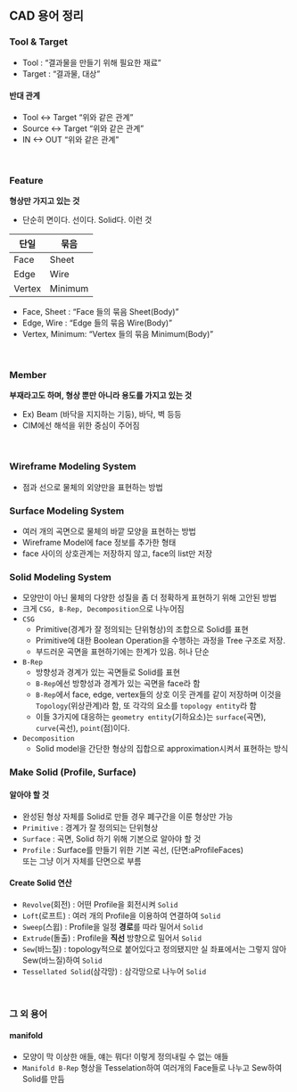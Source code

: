 ## CAD 용어 정리

### Tool & Target
* Tool : “결과물을 만들기 위해 필요한 재료”
* Target : “결과물, 대상”

#### 반대 관계
* Tool <-> Target   “위와 같은 관계”
* Source <-> Target   “위와 같은 관계”
* IN <-> OUT   “위와 같은 관계”



<br/>

### Feature

**형상만 가지고 있는 것** <br/>
* 단순히 면이다. 선이다. Solid다. 이런 것


단일 | 묶음 
---------|----------
Face | Sheet 
Edge | Wire 
Vertex | Minimum 

* Face, Sheet : “Face 들의 묶음 Sheet(Body)”
* Edge, Wire : “Edge 들의 묶음 Wire(Body)”
* Vertex, Minimum: “Vertex 들의 묶음 Minimum(Body)”



<br/>

### Member

**부재라고도 하며, 형상 뿐만 아니라 용도를 가지고 있는 것**<br/>
* Ex) Beam (바닥을 지지하는 기둥), 바닥, 벽 등등
* CIM에선 해석을 위한 중심이 주어짐




<br/>

### Wireframe Modeling System
* 점과 선으로 물체의 외양만을 표현하는 방법

### Surface Modeling System
* 여러 개의 곡면으로 물체의 바깥 모양을 표현하는 방법
* Wireframe Model에 face 정보를 추가한 형태
* face 사이의 상호관계는 저장하지 않고, face의 list만 저장

### Solid Modeling System
* 모양만이 아닌 물체의 다양한 성질을 좀 더 정확하게 표현하기 위해 고안된 방법
* 크게 `CSG, B-Rep, Decomposition`으로 나누어짐
* `CSG`
    * Primitive(경계가 잘 정의되는 단위형상)의 조합으로 Solid를 표현
    * Primitive에 대한 Boolean Operation을 수행하는 과정을 Tree 구조로 저장.
    * 부드러운 곡면을 표현하기에는 한계가 있음. 허나 단순
* `B-Rep`
    * 방향성과 경계가 있는 곡면들로 Solid를 표현
    * `B-Rep`에선 방향성과 경계가 있는 곡면을 face라 함
    * `B-Rep`에서 face, edge, vertex들의 상호 이웃 관계를 같이 저장하며 이것을 `Topology`(위상관계)라 함, 또 각각의 요소를 `topology entity`라 함
    * 이들 3가지에 대응하는 `geometry entity`(기하요소)는 `surface`(곡면), `curve`(곡선), `point`(점)이다.
* `Decomposition`
    * Solid model을 간단한 형상의 집합으로 approximation시켜서 표현하는 방식


### Make Solid (Profile, Surface)

#### 알아야 할 것
* 완성된 형상 자체를 Solid로 만들 경우 폐구간을 이룬 형상만 가능
* `Primitive` : 경계가 잘 정의되는 단위형상
* `Surface` : 곡면, Solid 하기 위해 기본으로 알아야 할 것
* `Profile` : Surface를 만들기 위한 기본 곡선, (단면:aProfileFaces)
<br/>또는 그냥 이거 자체를 단면으로 부름


#### Create Solid 연산
* `Revolve`(회전) : 어떤 Profile을 회전시켜 `Solid`
* `Loft`(로프트) : 여러 개의 Profile을 이용하여 연결하여 `Solid`
* `Sweep`(스윕) : Profile을 일정 **경로**를 따라 밀어서 `Solid`
* `Extrude`(돌출) : Profile을 **직선** 방향으로 밀어서 `Solid`
* `Sew`(바느질) : topology적으로 붙어있다고 정의됐지만 실 좌표에서는 그렇지 않아 Sew(바느질)하여 `Solid`
* `Tessellated Solid`(삼각망) : 삼각망으로 나누어 `Solid`



<br/>

### 그 외 용어

#### manifold
* 모양이 막 이상한 애들, 얘는 뭐다! 이렇게 정의내릴 수 없는 애들
* `Manifold B-Rep` 형상을 Tesselation하여 여러개의 Face들로 나누고 Sew하여 Solid를 만듬